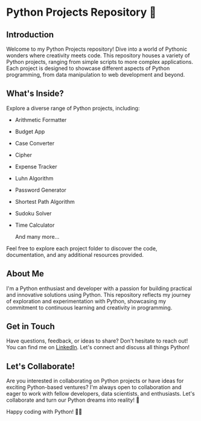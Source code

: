# Python Projects Repository 🐍

## Introduction
Welcome to my Python Projects repository! Dive into a world of Pythonic wonders where creativity meets code. This repository houses a variety of Python projects, ranging from simple scripts to more complex applications. Each project is designed to showcase different aspects of Python programming, from data manipulation to web development and beyond.

## What's Inside?
Explore a diverse range of Python projects, including:
- Arithmetic Formatter
- Budget App
- Case Converter
- Cipher
- Expense Tracker
- Luhn Algorithm
- Password Generator
- Shortest Path Algorithm
- Sudoku Solver
- Time Calculator

  And many more...

Feel free to explore each project folder to discover the code, documentation, and any additional resources provided.

## About Me
I'm a Python enthusiast and developer with a passion for building practical and innovative solutions using Python. This repository reflects my journey of exploration and experimentation with Python, showcasing my commitment to continuous learning and creativity in programming.

## Get in Touch
Have questions, feedback, or ideas to share? Don't hesitate to reach out! You can find me on [LinkedIn](https://www.linkedin.com/in/amit-s-sahu/). Let's connect and discuss all things Python!

## Let's Collaborate!
Are you interested in collaborating on Python projects or have ideas for exciting Python-based ventures? I'm always open to collaboration and eager to work with fellow developers, data scientists, and enthusiasts. Let's collaborate and turn our Python dreams into reality! 🚀

Happy coding with Python! 🐍✨
